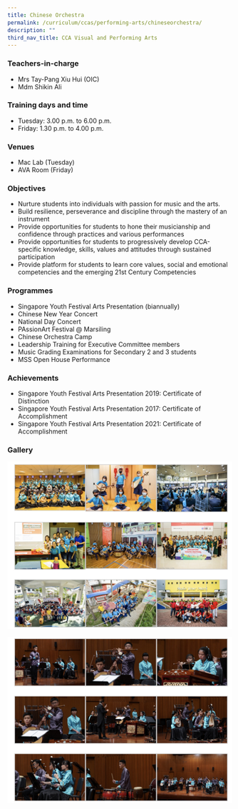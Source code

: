 ```yaml
---
title: Chinese Orchestra
permalink: /curriculum/ccas/performing-arts/chineseorchestra/
description: ""
third_nav_title: CCA Visual and Performing Arts
---
```

### **Teachers-in-charge**

*   Mrs Tay-Pang Xiu Hui (OIC)
*   Mdm Shikin Ali

### **Training days and time**

*   Tuesday: 3.00 p.m. to 6.00 p.m.
*   Friday: 1.30 p.m. to 4.00 p.m.

### **Venues**

*   Mac Lab (Tuesday)
*   AVA Room (Friday)

### **Objectives**

*   Nurture students into individuals with passion for music and the arts.
*   Build resilience, perseverance and discipline through the mastery of an instrument
*   Provide opportunities for students to hone their musicianship and confidence through practices and various performances
*   Provide opportunities for students to progressively develop CCA-specific knowledge, skills, values and attitudes through sustained participation
*   Provide platform for students to learn core values, social and emotional competencies and the emerging 21st Century Competencies

### **Programmes**

*   Singapore Youth Festival Arts Presentation (biannually)
*   Chinese New Year Concert
*   National Day Concert
*   PAssionArt Festival @ Marsiling
*   Chinese Orchestra Camp
*   Leadership Training for Executive Committee members
*   Music Grading Examinations for Secondary 2 and 3 students
*   MSS Open House Performance

### **Achievements**

*   Singapore Youth Festival Arts Presentation 2019: Certificate of Distinction
*   Singapore Youth Festival Arts Presentation 2017: Certificate of Accomplishment
*   Singapore Youth Festival Arts Presentation 2021: Certificate of Accomplishment

### **Gallery**

![Chinese Orchestra](/images/Chinese%20Orchestra_1.jpg)

![Chinese Orchestra](/images/Chinese%20Orchestra_2.jpg)